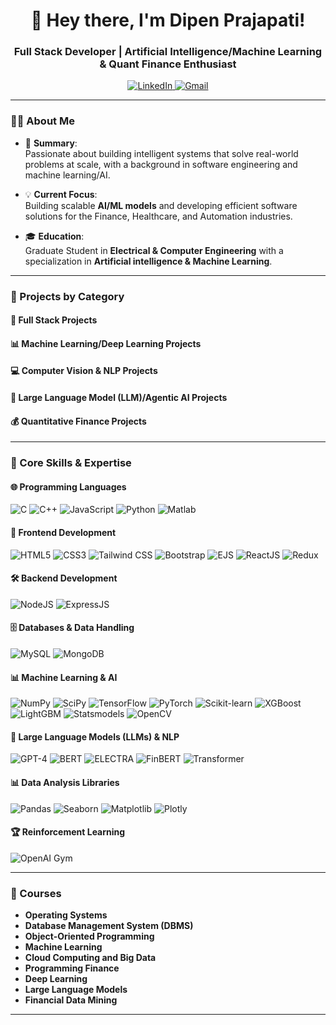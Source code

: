 <h1 align="center">👋 Hey there, I'm Dipen Prajapati!</h1>
<h3 align="center"> Full Stack Developer | Artificial Intelligence/Machine Learning & Quant Finance Enthusiast </h3>

<p align="center">
  <a href="https://www.linkedin.com/in/dp560/">
    <img src="https://img.shields.io/badge/LinkedIn-%230077B5.svg?style=for-the-badge&logo=linkedin&logoColor=white" alt="LinkedIn">
  </a>
  <a href="mailto:dipen.internship.job560@gmail.com">
    <img src="https://img.shields.io/badge/Gmail-D14836?style=for-the-badge&logo=gmail&logoColor=white" alt="Gmail">
  </a>
</p>

---

### 👨‍💻 About Me

- 🌟 **Summary**:  
Passionate about building intelligent systems that solve real-world problems at scale, with a background in software engineering and machine learning/AI.
   
- 💡 **Current Focus**:  
 Building scalable **AI/ML models** and developing efficient software solutions for the Finance, Healthcare, and Automation industries.

- 🎓 **Education**:  
  Graduate Student in **Electrical & Computer Engineering** with a specialization in **Artificial intelligence & Machine Learning**.  
---

### 🧩 Projects by Category  

#### 💼 Full Stack Projects

#### 📊 Machine Learning/Deep Learning Projects

#### 💻 Computer Vision & NLP Projects

#### 🧠 Large Language Model (LLM)/Agentic AI Projects

#### 💰 Quantitative Finance Projects



---

### 🚀 Core Skills & Expertise  

#### 🌐 Programming Languages  
<p align="left">
  <img src="https://img.shields.io/badge/C-A8B9CC?style=for-the-badge&logo=c&logoColor=white" alt="C" />
  <img src="https://img.shields.io/badge/C++-00599C?style=for-the-badge&logo=cplusplus&logoColor=white" alt="C++" />
  <img src="https://img.shields.io/badge/JavaScript-F7DF1E?style=for-the-badge&logo=javascript&logoColor=black" alt="JavaScript" />
  <img src="https://img.shields.io/badge/Python-3670A0?style=for-the-badge&logo=python&logoColor=ffdd54" alt="Python" />
  <img src="https://img.shields.io/badge/Matlab-ED8B00?style=for-the-badge&logo=mathworks&logoColor=white" alt="Matlab" />
</p>

#### 🎨 Frontend Development  
<p align="left">
  <img src="https://img.shields.io/badge/HTML5-E34F26?style=for-the-badge&logo=html5&logoColor=white" alt="HTML5" />
  <img src="https://img.shields.io/badge/CSS3-1572B6?style=for-the-badge&logo=css3&logoColor=white" alt="CSS3" />
  <img src="https://img.shields.io/badge/Tailwind_CSS-06B6D4?style=for-the-badge&logo=tailwindcss&logoColor=white" alt="Tailwind CSS" />
  <img src="https://img.shields.io/badge/Bootstrap-563D7C?style=for-the-badge&logo=bootstrap&logoColor=white" alt="Bootstrap" />
  <img src="https://img.shields.io/badge/EJS-8A2BE2?style=for-the-badge&logo=ejs&logoColor=white" alt="EJS" />
  <img src="https://img.shields.io/badge/React-20232A?style=for-the-badge&logo=react&logoColor=61DAFB" alt="ReactJS" />
  <img src="https://img.shields.io/badge/Redux-764ABC?style=for-the-badge&logo=redux&logoColor=white" alt="Redux" />
</p>

#### 🛠 Backend Development  
<p align="left">
  <img src="https://img.shields.io/badge/Node.js-43853D?style=for-the-badge&logo=node.js&logoColor=white" alt="NodeJS" />
  <img src="https://img.shields.io/badge/Express.js-000000?style=for-the-badge&logo=express&logoColor=white" alt="ExpressJS" />
</p>

#### 🗄️ Databases & Data Handling  
<p align="left">
  <img src="https://img.shields.io/badge/MySQL-4479A1?style=for-the-badge&logo=mysql&logoColor=white" alt="MySQL" />
  <img src="https://img.shields.io/badge/MongoDB-47A248?style=for-the-badge&logo=mongodb&logoColor=white" alt="MongoDB" />
</p>

#### 📊 Machine Learning & AI  
<p align="left">
  <img src="https://img.shields.io/badge/NumPy-013243?style=for-the-badge&logo=numpy&logoColor=white" alt="NumPy" />
  <img src="https://img.shields.io/badge/SciPy-8CAAE6?style=for-the-badge&logo=scipy&logoColor=white" alt="SciPy" />
  <img src="https://img.shields.io/badge/TensorFlow-FF6F00?style=for-the-badge&logo=tensorflow&logoColor=white" alt="TensorFlow" />
  <img src="https://img.shields.io/badge/PyTorch-EE4C2C?style=for-the-badge&logo=pytorch&logoColor=white" alt="PyTorch" />
  <img src="https://img.shields.io/badge/Scikit--Learn-F7931E?style=for-the-badge&logo=scikit-learn&logoColor=white" alt="Scikit-learn" />
  <img src="https://img.shields.io/badge/XGBoost-00A3E0?style=for-the-badge&logo=xgboost&logoColor=white" alt="XGBoost" />
  <img src="https://img.shields.io/badge/LightGBM-0288D1?style=for-the-badge&logo=lightgbm&logoColor=white" alt="LightGBM" />
  <img src="https://img.shields.io/badge/Statsmodels-1D5BB6?style=for-the-badge&logo=python&logoColor=white" alt="Statsmodels" />
    <img src="https://img.shields.io/badge/OpenCV-5C3EE8?style=for-the-badge&logo=opencv&logoColor=white" alt="OpenCV" />

</p>

#### 🧠 Large Language Models (LLMs) & NLP  
<p align="left">
  <img src="https://img.shields.io/badge/GPT--4-008080?style=for-the-badge&logo=openai&logoColor=white" alt="GPT-4" />
  <img src="https://img.shields.io/badge/BERT-4285F4?style=for-the-badge&logo=google&logoColor=white" alt="BERT" />
  <img src="https://img.shields.io/badge/ELECTRA-34A853?style=for-the-badge&logo=google&logoColor=white" alt="ELECTRA" />
  <img src="https://img.shields.io/badge/FinBERT-1E88E5?style=for-the-badge&logo=bert&logoColor=white" alt="FinBERT" />
  <img src="https://img.shields.io/badge/Transformer-6D4AFF?style=for-the-badge&logo=pytorch-lightning&logoColor=white" alt="Transformer" />
</p>

</p>

#### 📊 Data Analysis Libraries  
<p align="left">
  <img src="https://img.shields.io/badge/Pandas-150458?style=for-the-badge&logo=pandas&logoColor=white" alt="Pandas" />
  <img src="https://img.shields.io/badge/Seaborn-3776AB?style=for-the-badge&logo=python&logoColor=white" alt="Seaborn" />
  <img src="https://img.shields.io/badge/Matplotlib-2C5A7B?style=for-the-badge&logo=matplotlib&logoColor=white" alt="Matplotlib" />
  <img src="https://img.shields.io/badge/Plotly-3F4F75?style=for-the-badge&logo=plotly&logoColor=white" alt="Plotly" />
</p>


#### 🏆 Reinforcement Learning  
<p align="left">
  <img src="https://img.shields.io/badge/OpenAI--Gym-8C7FE0?style=for-the-badge&logo=openai&logoColor=white" alt="OpenAI Gym" />
</p>

---

### 📖 Courses  
- **Operating Systems**  
- **Database Management System (DBMS)**  
- **Object-Oriented Programming**  
- **Machine Learning**  
- **Cloud Computing and Big Data**  
- **Programming Finance**  
- **Deep Learning**  
- **Large Language Models**  
- **Financial Data Mining**

---
